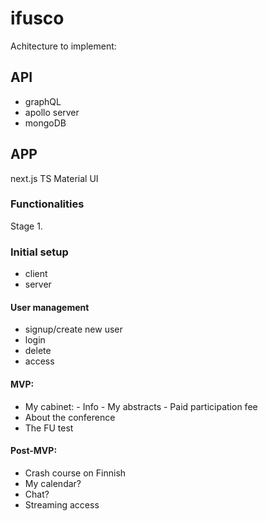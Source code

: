 # ifusco

Achitecture to implement:

## API

-   graphQL
-   apollo server
-   mongoDB

## APP

next.js
TS
Material UI

### Functionalities

Stage 1.

### Initial setup

-   client
-   server

#### User management

-   signup/create new user
-   login
-   delete
-   access

#### MVP:

-   My cabinet: - Info - My abstracts - Paid participation fee
-   About the conference
-   The FU test

#### Post-MVP:

-   Crash course on Finnish
-   My calendar?
-   Chat?
-   Streaming access
